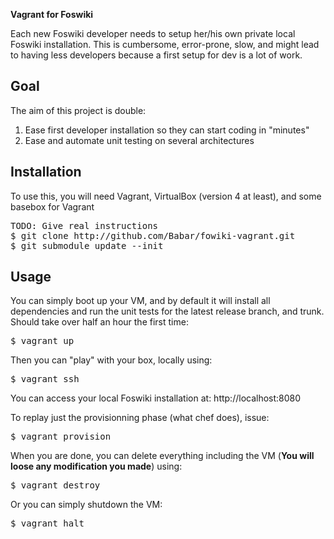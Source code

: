 **Vagrant for Foswiki**

Each new Foswiki developer needs to setup her/his own private local Foswiki installation.
This is cumbersome, error-prone, slow, and might lead to having less developers because a first setup for dev is a lot of work.

## Goal
The aim of this project is double:
1. Ease first developer installation so they can start coding in "minutes"
2. Ease and automate unit testing on several architectures

## Installation
To use this, you will need Vagrant, VirtualBox (version 4 at least), and some basebox for Vagrant
<pre>
TODO: Give real instructions
$ git clone http://github.com/Babar/fowiki-vagrant.git
$ git submodule update --init
</pre>

## Usage
You can simply boot up your VM, and by default it will install all dependencies and run the unit tests for the latest release branch, and trunk. Should take over half an hour the first time:
<pre>
$ vagrant up
</pre>
Then you can "play" with your box, locally using:
<pre>
$ vagrant ssh
</pre>
You can access your local Foswiki installation at: http://localhost:8080

To replay just the provisionning phase (what chef does), issue:
<pre>
$ vagrant provision
</pre>

When you are done, you can delete everything including the VM (**You will loose any modification you made**) using:
<pre>
$ vagrant destroy
</pre>
Or you can simply shutdown the VM:
<pre>
$ vagrant halt
</pre>
